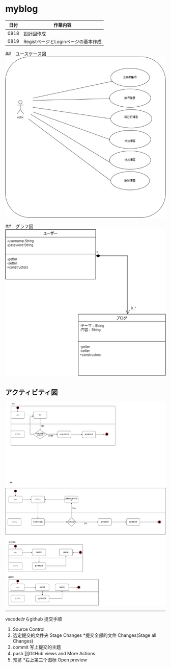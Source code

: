 # myblog
|日付|作業内容|
|--|--|
|0818|設計図作成|
|0819|RegistページとLoginページの基本作成|


##　ユースケース図
![ユースケース](drawio/usecase.png)

##　グラフ図
![グラフ](drawio/graph.png)


## アクティビティ図
![アクティビティ](drawio/activities.png)





***
vscodeからgithub 提交手顺
1. Source Control 
2. 选定提交的文件夹 Stage Changes  *提交全部的文件 Changes(Stage all Changes)
3. commit 写上提交的主题
4. push 到GitHub  views and More Actions
5. 预览 *右上第三个图标 Open preview












